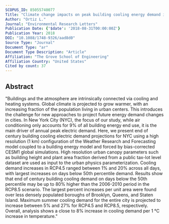 ```yaml
---
SCOPUS_ID: 85055740077
Title: "Climate change impacts on peak building cooling energy demand in a coastal megacity"
Author: "Ortiz L."
Journal: "Environmental Research Letters"
Publication Date: {'$date': '2018-08-31T00:00:00Z'}
Publication Year: 2018
DOI: "10.1088/1748-9326/aad8d0"
Source Type: "Journal"
Document Type: "ar"
Document Type Description: "Article"
Affiliation: "The Grove School of Engineering"
Affiliation Country: "United States"
Cited by count: 37
---
```


## Abstract
"Buildings and the atmosphere are intrinsically connected via cooling and heating systems. Global climate is projected to grow warmer, with an increasing fraction of the population living in urban centers. This introduces the challenge for new approaches to project future energy demand changes in cities. In New York City (NYC), the focus of our study, while air conditioning only accounts for 9% of all building energy end use, it is the main driver of annual peak electric demand. Here, we present end of century building cooling electric demand projections for NYC using a high resolution (1 km) configuration of the Weather Research and Forecasting model coupled to a building energy model and forced by bias-corrected CESM1 global simulations. High resolution urban canopy parameters such as building height and plant area fraction derived from a public tax-lot level dataset are used as input to the urban physics parameterization. Cooling demand increases in RCP4.5 ranged between 1% and 20% across all days, with largest increases on days below 50th percentile demand. Results show that end of century building cooling demand on days below the 50th percentile may be up to 80% higher than the 2006-2010 period in the RCP8.5 scenario. The largest percent increases per unit area were found over less densely populated boroughs of Brooklyn, Queens, and Staten Island. Maximum summer cooling demand for the entire city is projected to increase between 5% and 27% for RCP4.5 and RCP8.5, respectively. Overall, analysis shows a close to 8% increase in cooling demand per 1 °C increase in temperature."
